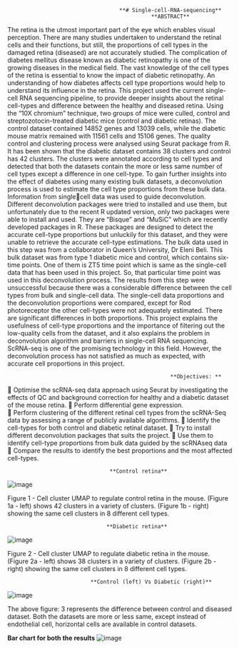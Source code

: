                                        **# Single-cell-RNA-sequencing**
                                                 **ABSTRACT**
The retina is the utmost important part of the eye which enables visual perception. There are many 
studies undertaken to understand the retinal cells and their functions, but still, the proportions of cell 
types in the damaged retina (diseased) are not accurately studied. The complication of diabetes 
mellitus disease known as diabetic retinopathy is one of the growing diseases in the medical field. The 
vast knowledge of the cell types of the retina is essential to know the impact of diabetic retinopathy. 
An understanding of how diabetes affects cell type proportions would help to understand its influence 
in the retina. This project used the current single-cell RNA sequencing pipeline, to provide deeper 
insights about the retinal cell-types and difference between the healthy and diseased retina. Using the 
“10X chromium” technique, two groups of mice were culled, control and streptozotocin-treated 
diabetic mice (control and diabetic retinas). The control dataset contained 14852 genes and 13039 
cells, while the diabetic mouse matrix remained with 11561 cells and 15106 genes. The quality control 
and clustering process were analysed using Seurat package from R. It has been shown that the diabetic 
dataset contains 38 clusters and control has 42 clusters. The clusters were annotated according to cell 
types and detected that both the datasets contain the more or less same number of cell types except 
a difference in one cell-type.
To gain further insights into the effect of diabetes using many existing bulk datasets, a deconvolution 
process is used to estimate the cell type proportions from these bulk data. Information from singlecell data was used to guide deconvolution. Different deconvolution packages were tried to installed 
and use them, but unfortunately due to the recent R updated version, only two packages were able 
to install and used. They are “Bisque” and “MuSiC” which are recently developed packages in R. These 
packages are designed to detect the accurate cell-type proportions but unluckily for this dataset, and
they were unable to retrieve the accurate cell-type estimations. The bulk data used in this step was 
from a collaborator in Queen’s University, Dr Eleni Beli. This bulk dataset was from type 1 diabetic 
mice and control, which contains six-time points. One of them is ZT5 time point which is same as the 
single-cell data that has been used in this project. So, that particular time point was used in this 
deconvolution process. The results from this step were unsuccessful because there was a considerable 
difference between the cell types from bulk and single-cell data. The single-cell data proportions and 
the deconvolution proportions were compared, except for Rod photoreceptor the other cell-types 
were not adequately estimated. There are significant differences in both proportions. This project 
explains the usefulness of cell-type proportions and the importance of filtering out the low-quality 
cells from the dataset, and it also explains the problem in deconvolution algorithm and barriers in 
single-cell RNA sequencing. ScRNA-seq is one of the promising technology in this field. However, the 
deconvolution process has not satisfied as much as expected, with accurate cell proportions in this 
project.

                                                       **Objectives: ** 
 Optimise the scRNA-seq data approach using Seurat by investigating the effects of QC and  background correction for healthy and a diabetic dataset of the mouse retina. 
 Perform differential gene expression.  
 Perform clustering of the different retinal cell types from the scRNA-Seq data by assessing a  range of publicly available algorithms. 
 Identify the cell-types for both control and diabetic retinal dataset. 
 Try to install different deconvolution packages that suits the project. 
 Use them to identify cell-type proportions from bulk data guided by the scRNAseq data  
 Compare the results to identify the best proportions and the most affected cell-types.

                                    **Control retina**
![image](https://user-images.githubusercontent.com/54199923/126889830-23c216c9-3261-4131-96b9-e8dc05cf40ae.png)

Figure 1 - Cell cluster UMAP to regulate control retina in the mouse. (Figure 1a - left) shows 42 clusters in a variety of clusters. 
(Figure 1b - right) showing the same cell clusters in 8 different cell types.

                                   **Diabetic retina**
![image](https://user-images.githubusercontent.com/54199923/126889795-683910f7-6488-482e-a530-efac4a267dfe.png)

Figure 2 - Cell cluster UMAP to regulate diabetic retina in the mouse. (Figure 2a - left) shows 38 clusters in a variety of clusters. (Figure 2b - right) showing the same cell clusters in 8 different cell types. 

                              **Control (left) Vs Diabetic (right)**
![image](https://user-images.githubusercontent.com/54199923/126889875-b22f1265-7612-45dd-a97a-453d613bdf6e.png)

The above figure: 3 represents the difference between control and diseased dataset. Both the datasets are more or less same, except instead of endothelial cell, horizontal cells are available in control datasets.


**Bar chart for both the results**
![image](https://user-images.githubusercontent.com/54199923/126889924-c772f4a5-d4c8-4603-9e2a-01b4371f9e56.png)

